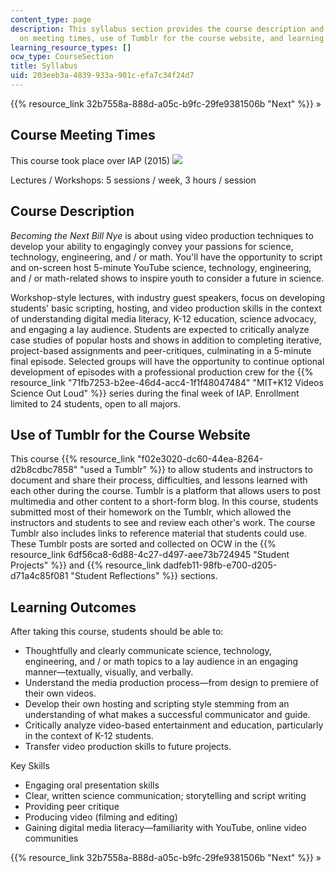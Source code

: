 ```yaml
---
content_type: page
description: This syllabus section provides the course description and information
  on meeting times, use of Tumblr for the course website, and learning outcomes.
learning_resource_types: []
ocw_type: CourseSection
title: Syllabus
uid: 203eeb3a-4839-933a-901c-efa7c34f24d7
---
```


{{% resource_link 32b7558a-888d-a05c-b9fc-29fe9381506b "Next" %}} »

Course Meeting Times
--------------------

This course took place over IAP (2015) ![](/images/educator/icon-question-iap.png)

Lectures / Workshops: 5 sessions / week, 3 hours / session

Course Description
------------------

_Becoming the Next Bill Nye_ is about using video production techniques to develop your ability to engagingly convey your passions for science, technology, engineering, and / or math. You'll have the opportunity to script and on-screen host 5-minute YouTube science, technology, engineering, and / or math-related shows to inspire youth to consider a future in science.

Workshop-style lectures, with industry guest speakers, focus on developing students' basic scripting, hosting, and video production skills in the context of understanding digital media literacy, K-12 education, science advocacy, and engaging a lay audience. Students are expected to critically analyze case studies of popular hosts and shows in addition to completing iterative, project-based assignments and peer-critiques, culminating in a 5-minute final episode. Selected groups will have the opportunity to continue optional development of episodes with a professional production crew for the {{% resource_link "71fb7253-b2ee-46d4-acc4-1f1f48047484" "MIT+K12 Videos Science Out Loud" %}} series during the final week of IAP. Enrollment limited to 24 students, open to all majors.

Use of Tumblr for the Course Website
------------------------------------

This course {{% resource_link "f02e3020-dc60-44ea-8264-d2b8cdbc7858" "used a Tumblr" %}} to allow students and instructors to document and share their process, difficulties, and lessons learned with each other during the course. Tumblr is a platform that allows users to post multimedia and other content to a short-form blog. In this course, students submitted most of their homework on the Tumblr, which allowed the instructors and students to see and review each other's work. The course Tumblr also includes links to reference material that students could use. These Tumblr posts are sorted and collected on OCW in the {{% resource_link 6df56ca8-6d88-4c27-d497-aee73b724945 "Student Projects" %}} and {{% resource_link dadfeb11-98fb-e700-d205-d71a4c85f081 "Student Reflections" %}} sections.

Learning Outcomes
-----------------

After taking this course, students should be able to:

*   Thoughtfully and clearly communicate science, technology, engineering, and / or math topics to a lay audience in an engaging manner—textually, visually, and verbally.
*   Understand the media production process—from design to premiere of their own videos.
*   Develop their own hosting and scripting style stemming from an understanding of what makes a successful communicator and guide.
*   Critically analyze video-based entertainment and education, particularly in the context of K-12 students.
*   Transfer video production skills to future projects.

Key Skills

*   Engaging oral presentation skills
*   Clear, written science communication; storytelling and script writing
*   Providing peer critique
*   Producing video (filming and editing)
*   Gaining digital media literacy—familiarity with YouTube, online video communities

{{% resource_link 32b7558a-888d-a05c-b9fc-29fe9381506b "Next" %}} »